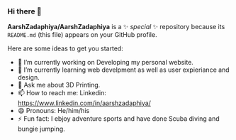 ### Hi there 👋


**AarshZadaphiya/AarshZadaphiya** is a ✨ _special_ ✨ repository because its `README.md` (this file) appears on your GitHub profile.

Here are some ideas to get you started:

- 🔭 I’m currently working on Developing my personal website.
- 🌱 I’m currently learning web develpment as well as user expieriance and design.
- 💬 Ask me about 3D Printing.
- 📫 How to reach me: Linkedin: https://www.linkedin.com/in/aarshzadaphiya/
- 😄 Pronouns: He/him/his
- ⚡ Fun fact: I ebjoy adventure sports and have done Scuba diving and bungie jumping. 


